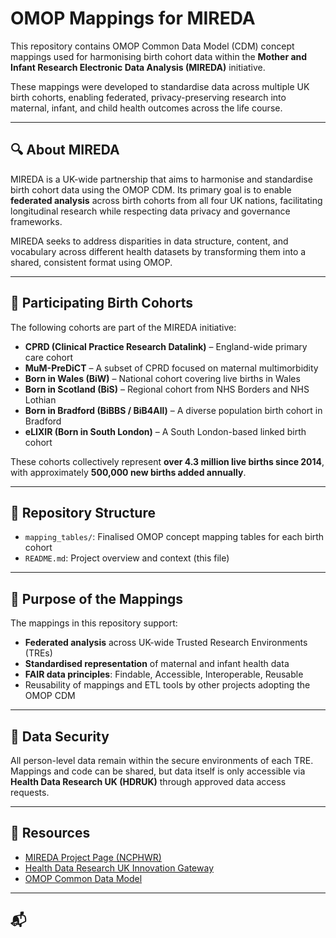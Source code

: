 # OMOP Mappings for MIREDA

This repository contains OMOP Common Data Model (CDM) concept mappings used for harmonising birth cohort data within the **Mother and Infant Research Electronic Data Analysis (MIREDA)** initiative.

These mappings were developed to standardise data across multiple UK birth cohorts, enabling federated, privacy-preserving research into maternal, infant, and child health outcomes across the life course.

---

## 🔍 About MIREDA

MIREDA is a UK-wide partnership that aims to harmonise and standardise birth cohort data using the OMOP CDM. Its primary goal is to enable **federated analysis** across birth cohorts from all four UK nations, facilitating longitudinal research while respecting data privacy and governance frameworks.

MIREDA seeks to address disparities in data structure, content, and vocabulary across different health datasets by transforming them into a shared, consistent format using OMOP.

---

## 🧒 Participating Birth Cohorts

The following cohorts are part of the MIREDA initiative:

- **CPRD (Clinical Practice Research Datalink)** – England-wide primary care cohort  
- **MuM-PreDiCT** – A subset of CPRD focused on maternal multimorbidity  
- **Born in Wales (BiW)** – National cohort covering live births in Wales  
- **Born in Scotland (BiS)** – Regional cohort from NHS Borders and NHS Lothian  
- **Born in Bradford (BiBBS / BiB4All)** – A diverse population birth cohort in Bradford  
- **eLIXIR (Born in South London)** – A South London-based linked birth cohort

These cohorts collectively represent **over 4.3 million live births since 2014**, with approximately **500,000 new births added annually**.

---

## 🧰 Repository Structure

- `mapping_tables/`: Finalised OMOP concept mapping tables for each birth cohort
- `README.md`: Project overview and context (this file)

---

## 🎯 Purpose of the Mappings

The mappings in this repository support:

- **Federated analysis** across UK-wide Trusted Research Environments (TREs)
- **Standardised representation** of maternal and infant health data
- **FAIR data principles**: Findable, Accessible, Interoperable, Reusable
- Reusability of mappings and ETL tools by other projects adopting the OMOP CDM

---

## 🔐 Data Security

All person-level data remain within the secure environments of each TRE. Mappings and code can be shared, but data itself is only accessible via **Health Data Research UK (HDRUK)** through approved data access requests.

---

## 📎 Resources

- [MIREDA Project Page (NCPHWR)](https://ncphwr.org.uk/portfolio/mireda/)
- [Health Data Research UK Innovation Gateway](https://www.healthdatagateway.org/)
- [OMOP Common Data Model](https://www.ohdsi.org/data-standardization/the-common-data-model/)

---

## 📬
